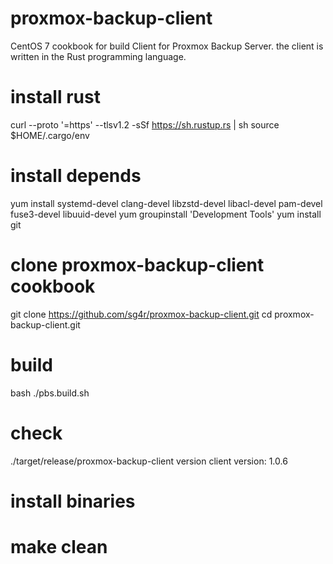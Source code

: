 # proxmox-backup-client
CentOS 7 cookbook for build Client for Proxmox Backup Server. the client is written in the Rust programming language.

# install rust
curl --proto '=https' --tlsv1.2 -sSf https://sh.rustup.rs | sh
source $HOME/.cargo/env

# install depends
yum install systemd-devel clang-devel libzstd-devel libacl-devel pam-devel fuse3-devel libuuid-devel
yum groupinstall 'Development Tools'
yum install git

# clone proxmox-backup-client cookbook
git clone https://github.com/sg4r/proxmox-backup-client.git
cd proxmox-backup-client.git

# build
bash ./pbs.build.sh

# check
./target/release/proxmox-backup-client version
client version: 1.0.6

# install binaries

# make clean

